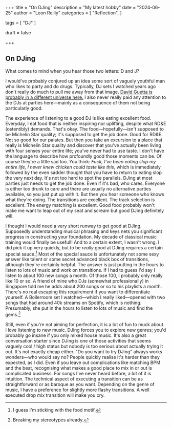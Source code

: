 +++
title = "On DJing"
description = "My latest hobby"
date = "2024-06-25"
author = "Leon Reilly"
categories = [
    "Reflection",
]

tags = [
    "DJ"
]

draft = false

+++

## On DJing

What comes to mind when you hear those two letters: D and J? 

I would've probably conjured up an idea some sort of vaguely youthful man who likes to party and do drugs. Typically, DJ sets I watched years ago don't really do much to pull me away from that image. [David Guetta is probably in a different universe here.](https://www.youtube.com/watch?v=mMFDxuh1zQo) I also never really paid any attention to the DJs at parties here—mainly as a consequence of them not being particularly good.

The experience of listening to a good DJ is like eating excellent food. Everyday, I eat food that is neither inspiring nor uplifting, despite what RD&E (ostentibly) demands. That's okay. The food—hopefully—isn't supposed to be Michelin Star quality; it's supposed to get the job done. Good for RD&E. Not so good for our palates. But then you take an excursion to a place that really is Michelin Star quality and discover that you've actually been living with four senses your entire life; you've never had to use taste. I don't have the language to describe how profoundly good those moments can be. Of course they're a little sad too. You think: *Fuck, I've been eating slop my entire life, I never knew chicken could taste like this*, which is immediately followed by the even sadder thought that you have to return to eating slop the very next day. It's not too hard to spot the parallels. DJing at most parties just needs to get the job done. Even if it's bad, who cares. Everyone is either too drunk to care and there are usually no alternative parties available, so you just put up with it. But then you hear someone who knows what they're doing. The transitions are excellent. The track selection is excellent. The energy matching is excellent. Good food probably won't make me want to leap out of my seat and scream but good DJing definitely will.

I thought I would need a very short runway to get good at DJing. Supposedly understanding musical phrasing and keys nets you significant progress in constructing your foundation. My decade of classical music training would finally be useful!! And to a certain extent, I wasn't wrong. I did pick it up very quickly, but to be *really* good at DJing requires a certain special sauce.[^1] Most of the special sauce is unfortunately not some sexy answer like talent or some secret advanced black box of transitions, although they're certainly helpful. The answer is just putting in the hours to listen to lots of music and work on transitions. If I had to guess I'd say I listen to about 100 new songs a month. Of those 100, I probably only really like 10 or so. A friend of mine who DJs (somewhat professionally) in Singapore told me he adds about 200 songs or so to his playlists a month. There's no real escaping this requirement if you want to differentiate yourself. A Boilerroom set I watched—which I really liked—opened with two songs that had around 40k streams on Spotify, which is nothing. Presumably, she put in the hours to listen to lots of music and find the gems.[^2]

Still, even if you're not aiming for perfection, it is a lot of fun to muck about. I love listening to new music. DJing forces you to explore new genres; you'd probably go insane if you only mixed house music. It's also a great conversation starter since DJing is one of those activities that seems vaguely cool / high status but nobody is too serious about actually trying it out. It's not exactly cheap either. "Do you want to try DJing" always works wonders—who would say no? People quickly realise it's harder than they expected, as I did. Even if you leave out complications like matching BPM and the beat, recognising what makes a good place to mix in or out is complicated business. For songs I've never heard before, a lot of it is intuition. The technical aspect of executing a transition can be as straightforward or as baroque as you want. Depending on the genre of music, I have a preference for slightly more flashy transitions. A well executed drop mix transition will make you cry.


[^1]: I guess I'm sticking with the food motif.
[^2]: Breaking my stereotypes already.
